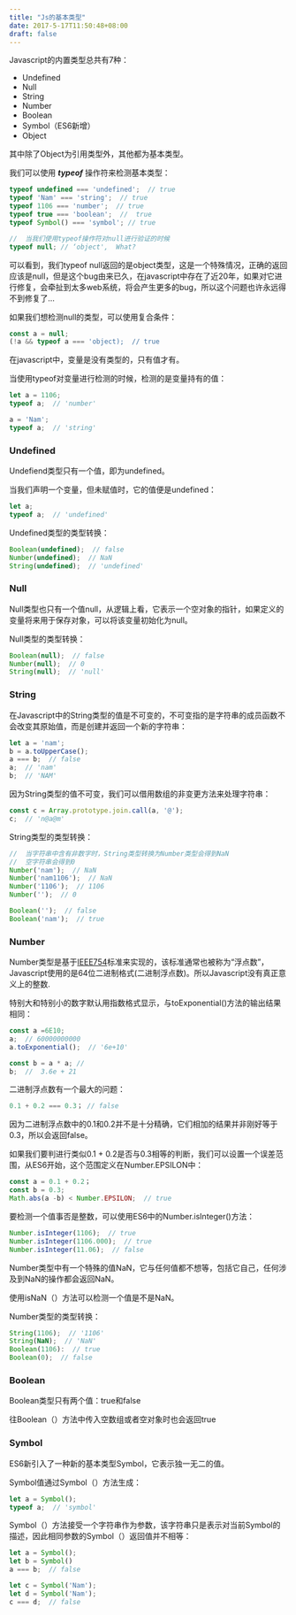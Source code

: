 ```yaml
---
title: "Js的基本类型"
date: 2017-5-17T11:50:48+08:00
draft: false
---
```


Javascript的内置类型总共有7种：

- Undefined
- Null
- String
- Number
- Boolean
- Symbol（ES6新增）
- Object

其中除了Object为引用类型外，其他都为基本类型。

我们可以使用 ***typeof*** 操作符来检测基本类型：

```javascript
typeof undefined === 'undefined';  // true
typeof 'Nam' === 'string';  // true
typeof 1106 === 'number';  // true
typeof true === 'boolean';  //  true
typeof Symbol() === 'symbol'; // true

//  当我们使用typeof操作符对null进行验证的时候
typeof null; // ‘object',  What?
```

可以看到，我们typeof null返回的是object类型，这是一个特殊情况，正确的返回应该是null，但是这个bug由来已久，在javascript中存在了近20年，如果对它进行修复，会牵扯到太多web系统，将会产生更多的bug，所以这个问题也许永远得不到修复了…

如果我们想检测null的类型，可以使用复合条件：

```javascript
const a = null;
(!a && typeof a === 'object);  // true
```

在javascript中，变量是没有类型的，只有值才有。

当使用typeof对变量进行检测的时候，检测的是变量持有的值：

```javascript
let a = 1106;
typeof a;  // 'number'

a = 'Nam';
typeof a;  // 'string'
```

### Undefined

Undefiend类型只有一个值，即为undefined。

当我们声明一个变量，但未赋值时，它的值便是undefined：

```javascript
let a;
typeof a;  // 'undefined'
```

Undefined类型的类型转换：

```javascript
Boolean(undefined);  // false
Number(undefined);  // NaN
String(undefined);  // 'undefined'
```

### Null

Null类型也只有一个值null，从逻辑上看，它表示一个空对象的指针，如果定义的变量将来用于保存对象，可以将该变量初始化为null。

Null类型的类型转换：

```javascript
Boolean(null);  // false
Number(null);  // 0
String(null);  // 'null'
```

### String

在Javascript中的String类型的值是不可变的，不可变指的是字符串的成员函数不会改变其原始值，而是创建并返回一个新的字符串：

```javascript
let a = 'nam';
b = a.toUpperCase();
a === b;  // false
a;  // 'nam'
b;  // 'NAM'
```

因为String类型的值不可变，我们可以借用数组的非变更方法来处理字符串：

```javascript
const c = Array.prototype.join.call(a, '@');
c;  // 'n@a@m'
```

String类型的类型转换：

```javascript
//  当字符串中含有非数字时，String类型转换为Number类型会得到NaN
//  空字符串会得到0
Number('nam');  // NaN
Number('nam1106');  // NaN
Number('1106');  // 1106
Number('');  // 0

Boolean('');  // false
Boolean('nam');  // true

```

### Number

Number类型是基于[IEEE754](https://en.wikipedia.org/wiki/Double-precision_floating-point_format)标准来实现的，该标准通常也被称为“浮点数”，Javascript使用的是64位二进制格式(二进制浮点数)。所以Javascript没有真正意义上的整数.

特别大和特别小的数字默认用指数格式显示，与toExponential()方法的输出结果相同：

```javascript
const a =6E10;
a;  // 60000000000
a.toExponential();  // '6e+10'

const b = a * a; //
b;  //  3.6e + 21

```

二进制浮点数有一个最大的问题：

```javascript
0.1 + 0.2 === 0.3； // false

```

因为二进制浮点数中的0.1和0.2并不是十分精确，它们相加的结果并非刚好等于0.3，所以会返回false。

如果我们要判进行类似0.1 + 0.2是否与0.3相等的判断，我们可以设置一个误差范围，从ES6开始，这个范围定义在Number.EPSILON中：

```javascript
const a = 0.1 + 0.2；
const b = 0.3;
Math.abs(a -b) < Number.EPSILON;  // true

```

要检测一个值事否是整数，可以使用ES6中的Number.isInteger()方法：

```javascript
Number.isInteger(1106);  // true
Number.isInteger(1106.000);  // true
Number.isInteger(11.06);  // false

```

Number类型中有一个特殊的值NaN，它与任何值都不想等，包括它自己，任何涉及到NaN的操作都会返回NaN。

使用isNaN（）方法可以检测一个值是不是NaN。

Number类型的类型转换：

```javascript
String(1106);  // '1106'
String(NaN);  // 'NaN'
Boolean(1106):  // true
Boolean(0);  // false
```

### Boolean

Boolean类型只有两个值：true和false

往Boolean（）方法中传入空数组或者空对象时也会返回true

### Symbol

ES6新引入了一种新的基本类型Symbol，它表示独一无二的值。

Symbol值通过Symbol（）方法生成：

```javascript
let a = Symbol();
typeof a;  // 'symbol'
```

Symbol（）方法接受一个字符串作为参数，该字符串只是表示对当前Symbol的描述，因此相同参数的Symbol（）返回值并不相等：

```javascript
let a = Symbol();
let b = Symbol()
a === b;  // false

let c = Symbol('Nam');
let d = Symbol('Nam');
c === d;  // false
```